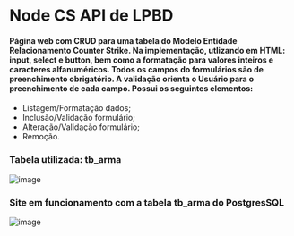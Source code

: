 # Node CS API de LPBD

#### Página web com CRUD para uma tabela do Modelo Entidade Relacionamento Counter Strike. Na implementação, utlizando em HTML: input, select e button, bem como a formatação para valores inteiros e caracteres alfanuméricos. Todos os campos do formulários são de preenchimento obrigatório. A validação orienta o Usuário para o preenchimento de cada campo. Possui os seguintes elementos:

* Listagem/Formatação dados;
* Inclusão/Validação formulário;
* Alteração/Validação formulário;
* Remoção.

### Tabela utilizada: tb_arma

![image](https://user-images.githubusercontent.com/85123013/137013262-232798f6-1626-47bc-bfd7-62ab67d767f4.png)

### Site em funcionamento com a tabela tb_arma do PostgresSQL

![image](https://user-images.githubusercontent.com/85123013/137014237-553f228b-c008-4cb8-9bb1-8098ee5b51bf.png)
